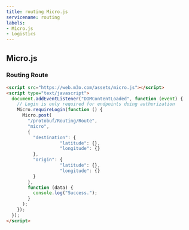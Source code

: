```yaml
---
title: routing Micro.js
servicename: routing
labels: 
- Micro.js
- Logistics
---
```


## Micro.js


### Routing Route
<!-- We use the request body description here as endpoint descriptions are not
being lifted correctly from the proto by the openapi spec generator -->

```html
<script src="https://web.m3o.com/assets/micro.js"></script>
<script type="text/javascript">
  document.addEventListener("DOMContentLoaded", function (event) {
    // Login is only required for endpoints doing authorization
    Micro.requireLogin(function () {
      Micro.post(
        "/protobuf/Routing/Route",
        "micro",
        {
          "destination": {
                    "latitude": {},
                    "longitude": {}
          },
          "origin": {
                    "latitude": {},
                    "longitude": {}
          }
        },
        function (data) {
          console.log("Success.");
        }
      );
    });
  });
</script>
```


